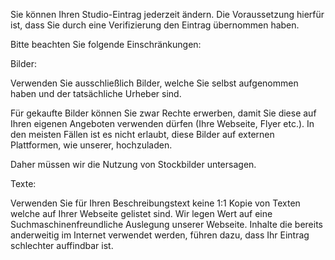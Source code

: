 Sie können Ihren Studio-Eintrag jederzeit ändern. Die Voraussetzung hierfür ist, dass Sie durch eine Verifizierung den Eintrag übernommen haben.

Bitte beachten Sie folgende Einschränkungen:

Bilder:

Verwenden Sie ausschließlich Bilder, welche Sie selbst aufgenommen haben und der tatsächliche Urheber sind.

Für gekaufte Bilder können Sie zwar Rechte erwerben, damit Sie diese auf Ihren eigenen Angeboten verwenden dürfen (Ihre Webseite, Flyer etc.). In den meisten Fällen ist es nicht erlaubt, diese Bilder auf externen Plattformen, wie unserer, hochzuladen.

Daher müssen wir die Nutzung von Stockbilder untersagen.

Texte:

Verwenden Sie für Ihren Beschreibungstext keine 1:1 Kopie von Texten welche auf Ihrer Webseite gelistet sind. Wir legen Wert auf eine Suchmaschinenfreundliche Auslegung unserer Webseite. Inhalte die bereits anderweitig im Internet verwendet werden, führen dazu, dass Ihr Eintrag schlechter auffindbar ist.